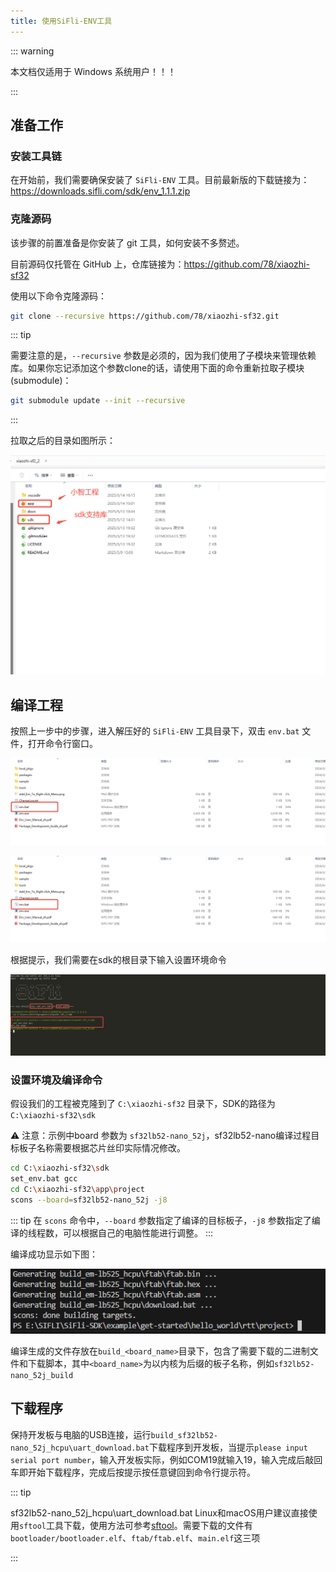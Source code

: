 ```yaml
---
title: 使用SiFli-ENV工具
---
```


::: warning

本文档仅适用于 Windows 系统用户！！！

:::

## 准备工作

### 安装工具链

在开始前，我们需要确保安装了 `SiFli-ENV` 工具。目前最新版的下载链接为：<https://downloads.sifli.com/sdk/env_1.1.1.zip>

### 克隆源码

该步骤的前置准备是你安装了 git 工具，如何安装不多赘述。

目前源码仅托管在 GitHub 上，仓库链接为：<https://github.com/78/xiaozhi-sf32>

使用以下命令克隆源码：

```bash
git clone --recursive https://github.com/78/xiaozhi-sf32.git
```

::: tip

需要注意的是，`--recursive` 参数是必须的，因为我们使用了子模块来管理依赖库。如果你忘记添加这个参数clone的话，请使用下面的命令重新拉取子模块(submodule)：

```bash
git submodule update --init --recursive
```

:::

拉取之后的目录如图所示：

![](image/2025-05-15-14-32-35.png)

## 编译工程

按照上一步中的步骤，进入解压好的 `SiFli-ENV` 工具目录下，双击 `env.bat` 文件，打开命令行窗口。

![](image/2025-05-15-14-35-31.png)

![](image/2025-05-15-14-35-40.png)

根据提示，我们需要在sdk的根目录下输入设置环境命令

![](image/2025-05-15-14-36-02.png)

### 设置环境及编译命令

假设我们的工程被克隆到了 `C:\xiaozhi-sf32` 目录下，SDK的路径为 `C:\xiaozhi-sf32\sdk`

⚠ 注意：示例中board 参数为 `sf32lb52-nano_52j`，sf32lb52-nano编译过程目标板子名称需要根据芯片丝印实际情况修改。
```bash
cd C:\xiaozhi-sf32\sdk
set_env.bat gcc
cd C:\xiaozhi-sf32\app\project
scons --board=sf32lb52-nano_52j -j8
```


::: tip
在 `scons` 命令中，`--board` 参数指定了编译的目标板子，`-j8` 参数指定了编译的线程数，可以根据自己的电脑性能进行调整。
:::

编译成功显示如下图：

![](image/2025-05-15-14-41-14.png)

编译生成的文件存放在`build_<board_name>`目录下，包含了需要下载的二进制文件和下载脚本，其中`<board_name>`为以内核为后缀的板子名称，例如`sf32lb52-nano_52j_build`

## 下载程序

保持开发板与电脑的USB连接，运行`build_sf32lb52-nano_52j_hcpu\uart_download.bat`下载程序到开发板，当提示`please input serial port number`，输入开发板实际，例如COM19就输入19，输入完成后敲回车即开始下载程序，完成后按提示按任意键回到命令行提示符。

::: tip

sf32lb52-nano_52j_hcpu\uart_download.bat 
Linux和macOS用户建议直接使用`sftool`工具下载，使用方法可参考[sftool](https://wiki.sifli.com/tools/SFTool.html)。需要下载的文件有`bootloader/bootloader.elf`、`ftab/ftab.elf`、`main.elf`这三项

:::
